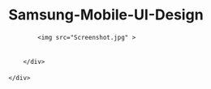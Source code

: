 # Samsung-Mobile-UI-Design
<!DOCTYPE html>
<html lang="en">
<head>
    <meta charset="UTF-8">
    <meta name="viewport" content="width=device-width, initial-scale=1.0">
    <title>Samsung UI Design</title>
    <link rel="stylesheet" href="style.css">

</head>
<body>
    <div class="samsung">
        <div class="screen">
           
            <img src="Screenshot.jpg" >


        </div>

    </div>
</body>
</html>
